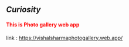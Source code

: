 
<h2><em>Curiosity </em></h2>
<h4 style="color: red;"> This is Photo gallery web app   </h4>

link :      https://vishalsharmaphotogallery.web.app/
